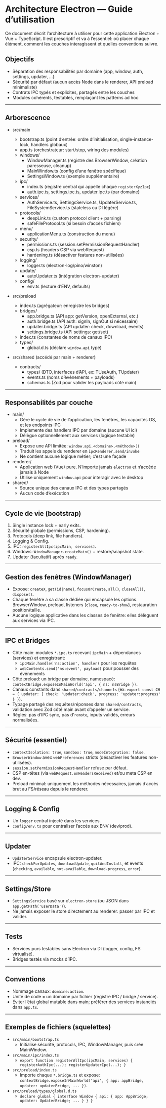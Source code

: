 # Architecture Electron — Guide d’utilisation

Ce document décrit l’architecture à utiliser pour cette application Electron + Vue + TypeScript. Il est prescriptif et va à l’essentiel: où placer chaque élément, comment les couches interagissent et quelles conventions suivre.

## Objectifs
- Séparation des responsabilités par domaine (app, window, auth, settings, updater, …)
- Sécurité par défaut (aucun accès Node dans le renderer, API preload minimaliste)
- Contrats IPC typés et explicites, partagés entre les couches
- Modules cohérents, testables, remplaçant les patterns ad hoc

---

## Arborescence

- src/main
  - bootstrap.ts (point d’entrée: ordre d’initialisation, single-instance-lock, handlers globaux)
  - app.ts (orchestrateur: start/stop, wiring des modules)
  - windows/
    - WindowManager.ts (registre des BrowserWindow, création paresseuse, cleanup)
    - MainWindow.ts (config d’une fenêtre spécifique)
    - SettingsWindow.ts (exemple supplémentaire)
  - ipc/
    - index.ts (registre central qui appelle chaque `registerXyzIpc`)
    - auth.ipc.ts, settings.ipc.ts, updater.ipc.ts (par domaine)
  - services/
    - AuthService.ts, SettingsService.ts, UpdaterService.ts, FileSystemService.ts (stateless ou DI légère)
  - protocols/
    - deepLink.ts (custom protocol client + parsing)
    - safeFileProtocol.ts (si besoin d’accès fichiers)
  - menu/
    - applicationMenu.ts (construction du menu)
  - security/
    - permissions.ts (session.setPermissionRequestHandler)
    - csp.ts (headers CSP via webRequest)
    - hardening.ts (désactiver features non-utilisées)
  - logging/
    - logger.ts (electron-log/pino/winston)
  - update/
    - autoUpdater.ts (intégration electron-updater)
  - config/
    - env.ts (lecture d’ENV, defaults)

- src/preload
  - index.ts (agrégateur: enregistre les bridges)
  - bridges/
    - app.bridge.ts (API app: getVersion, openExternal, etc.)
    - auth.bridge.ts (API auth: signIn, signOut si nécessaire)
    - updater.bridge.ts (API updater: check, download, events)
    - settings.bridge.ts (API settings: get/set)
  - index.ts (constantes de noms de canaux IPC)
  - types/
    - global.d.ts (déclare `window.api` typé)

- src/shared (accédé par main + renderer)
  - contracts/
    - types/ (DTO, interfaces d’API, ex: TUseAuth, TUpdater)
    - events.ts (noms d’événements + payloads)
    - schemas.ts (Zod pour valider les payloads côté main)

---

## Responsabilités par couche
- main/
  - Gère le cycle de vie de l’application, les fenêtres, les capacités OS, et les endpoints IPC
  - Implemente des handlers IPC par domaine (aucune UI ici)
  - Délègue optionnellement aux services (logique testable)
- preload/
  - Expose une API limitée: `window.api.<domaine>.<méthode>()`
  - Traduit les appels du renderer en `ipcRenderer.send/invoke`
  - Ne contient aucune logique métier; c’est une façade
- renderer/
  - Application web (Vue) pure. N’importe jamais `electron` et n’accède jamais à Node
  - Utilise uniquement `window.api` pour interagir avec le desktop
- shared/
  - Source unique des canaux IPC et des types partagés
  - Aucun code d’exécution

---

## Cycle de vie (bootstrap)
1. Single instance lock + early exits.
2. Sécurité globale (permissions, CSP, hardening).
3. Protocols (deep link, file handlers).
4. Logging & Config.
5. IPC: `registerAllIpc(ipcMain, services)`.
6. Windows: `WindowManager.createMain()` + restore/snapshot state.
7. Updater (facultatif) après `ready`.

---

## Gestion des fenêtres (WindowManager)
- Expose: `createX`, `get(id|name)`, `focusOrCreate`, `all()`, `closeAll()`, `dispose()`.
- Chaque fenêtre a sa classe dédiée qui encapsule les options BrowserWindow, preload, listeners (`close`, `ready-to-show`), restauration position/taille.
- Aucune logique applicative dans les classes de fenêtre: elles délèguent aux services via IPC.

---

## IPC et Bridges
- Côté main: modules `*.ipc.ts` recevant `ipcMain` + dépendances (services) et enregistrant:
  - `ipcMain.handle('ns:action', handler)` pour les requêtes
  - `webContents.send('ns:event', payload)` pour pousser des événements
- Côté preload: un bridge par domaine, namespacé: `contextBridge.exposeInMainWorld('api', { ns: nsBridge })`.
- Canaux constants dans `shared/contracts/channels` (ex: `export const CH = { updater: { check: 'updater:check', progress: 'updater:progress' } }`).
- Typage partagé des requêtes/réponses dans `shared/contracts`, validation avec Zod côté main avant d’appeler un service.
- Règles: pas d’IPC sync, pas d’`remote`, inputs validés, erreurs normalisées.

---

## Sécurité (essentiel)
- `contextIsolation: true`, `sandbox: true`, `nodeIntegration: false`.
- `BrowserWindow` avec `webPreferences` stricts (désactiver les features non-utilisées).
- `session.setPermissionRequestHandler` refuse par défaut.
- CSP en-têtes (via `webRequest.onHeadersReceived`) et/ou meta CSP en dev.
- Preload minimal: uniquement les méthodes nécessaires, jamais d’accès brut au FS/réseau depuis le renderer.

---

## Logging & Config
- Un `logger` central injecté dans les services.
- `config/env.ts` pour centraliser l’accès aux ENV (dev/prod).

---

## Updater
- `UpdaterService` encapsule electron-updater.
- IPC: `checkForUpdates`, `downloadUpdate`, `quitAndInstall`, et events (`checking`, `available`, `not-available`, `download-progress`, `error`).

---

## Settings/Store
- `SettingsService` basé sur `electron-store` (ou JSON dans `app.getPath('userData')`).
- Ne jamais exposer le store directement au renderer: passer par IPC et valider.

---

## Tests
- Services purs testables sans Electron via DI (logger, config, FS virtualisé).
- Bridges testés via mocks d’IPC.

---

## Conventions
- Nommage canaux: `domaine:action`.
- Unité de code = un domaine par fichier (registre IPC / bridge / service).
- Éviter l’état global mutable dans main; préférer des services instanciés dans `app.ts`.

---

## Exemples de fichiers (squelettes)
- `src/main/bootstrap.ts`
  - Initialise sécurité, protocols, IPC, WindowManager, puis crée MainWindow.
- `src/main/ipc/index.ts`
  - `export function registerAllIpc(ipcMain, services) { registerAuthIpc(...); registerUpdaterIpc(...); }`
- `src/preload/index.ts`
  - Importe chaque `*.bridge.ts` et expose: `contextBridge.exposeInMainWorld('api', { app: appBridge, updater: updaterBridge, ... })`.
- `src/preload/types/global.d.ts`
  - `declare global { interface Window { api: { app: AppBridge; updater: UpdaterBridge; ... } } }`
